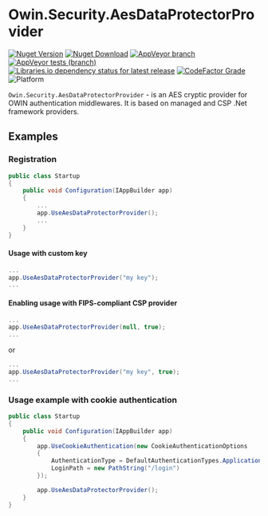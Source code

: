 # Owin.Security.AesDataProtectorProvider

[![Nuget Version](https://img.shields.io/nuget/v/Owin.Security.AesDataProtectorProvider)](https://www.nuget.org/packages/Owin.Security.AesDataProtectorProvider)
[![Nuget Download](https://img.shields.io/nuget/dt/Owin.Security.AesDataProtectorProvider)](https://www.nuget.org/packages/Owin.Security.AesDataProtectorProvider)
[![AppVeyor branch](https://img.shields.io/appveyor/ci/i4004/owin-security-aesdataprotectorprovider/master)](https://ci.appveyor.com/project/i4004/owin-security-aesdataprotectorprovider)
[![AppVeyor tests (branch)](https://img.shields.io/appveyor/tests/i4004/owin-security-aesdataprotectorprovider/master)](https://ci.appveyor.com/project/i4004/owin-security-aesdataprotectorprovider)
[![Libraries.io dependency status for latest release](https://img.shields.io/librariesio/release/nuget/Owin.Security.AesDataProtectorProvider)](https://libraries.io/nuget/Owin.Security.AesDataProtectorProvider)
[![CodeFactor Grade](https://img.shields.io/codefactor/grade/github/i4004/Owin.Security.AesDataProtectorProvider)](https://www.codefactor.io/repository/github/i4004/Owin.Security.AesDataProtectorProvider)
![Platform](https://img.shields.io/badge/platform-.NET%204.5-lightgrey)

`Owin.Security.AesDataProtectorProvider` - is an AES cryptic provider for OWIN authentication middlewares.
It is based on managed and CSP .Net framework providers.

## Examples

### Registration

```csharp
public class Startup
{
    public void Configuration(IAppBuilder app)
    {
        ...
        app.UseAesDataProtectorProvider();
        ...
    }
}
```

#### Usage with custom key

```csharp
...
app.UseAesDataProtectorProvider("my key");
...
```

#### Enabling usage with FIPS-compliant CSP provider

```csharp
...
app.UseAesDataProtectorProvider(null, true);
...
```

or

```csharp
...
app.UseAesDataProtectorProvider("my key", true);
...
```

### Usage example with cookie authentication

```csharp
public class Startup
{
    public void Configuration(IAppBuilder app)
    {
        app.UseCookieAuthentication(new CookieAuthenticationOptions
        {
            AuthenticationType = DefaultAuthenticationTypes.ApplicationCookie,
            LoginPath = new PathString("/login")
        });

        app.UseAesDataProtectorProvider();
    }
}
```
